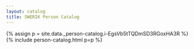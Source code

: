 ```yaml
---
layout: catalog
title: SWERIK Person Catalog
---
```

{% assign p = site.data._person-catalog.i-EgsVb5tTQDmSD3RGoxHA3R %}
{% include person-catalog.html p=p %}

